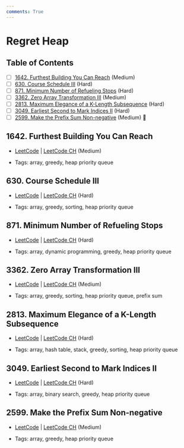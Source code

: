 ```yaml
---
comments: True
---
```


# Regret Heap

## Table of Contents

- [ ] [1642. Furthest Building You Can Reach](https://leetcode.cn/problems/furthest-building-you-can-reach/) (Medium)
- [ ] [630. Course Schedule III](https://leetcode.cn/problems/course-schedule-iii/) (Hard)
- [ ] [871. Minimum Number of Refueling Stops](https://leetcode.cn/problems/minimum-number-of-refueling-stops/) (Hard)
- [ ] [3362. Zero Array Transformation III](https://leetcode.cn/problems/zero-array-transformation-iii/) (Medium)
- [ ] [2813. Maximum Elegance of a K-Length Subsequence](https://leetcode.cn/problems/maximum-elegance-of-a-k-length-subsequence/) (Hard)
- [ ] [3049. Earliest Second to Mark Indices II](https://leetcode.cn/problems/earliest-second-to-mark-indices-ii/) (Hard)
- [ ] [2599. Make the Prefix Sum Non-negative](https://leetcode.cn/problems/make-the-prefix-sum-non-negative/) (Medium) 👑

## 1642. Furthest Building You Can Reach

-   [LeetCode](https://leetcode.com/problems/furthest-building-you-can-reach/) | [LeetCode CH](https://leetcode.cn/problems/furthest-building-you-can-reach/) (Medium)

-   Tags: array, greedy, heap priority queue
## 630. Course Schedule III

-   [LeetCode](https://leetcode.com/problems/course-schedule-iii/) | [LeetCode CH](https://leetcode.cn/problems/course-schedule-iii/) (Hard)

-   Tags: array, greedy, sorting, heap priority queue
## 871. Minimum Number of Refueling Stops

-   [LeetCode](https://leetcode.com/problems/minimum-number-of-refueling-stops/) | [LeetCode CH](https://leetcode.cn/problems/minimum-number-of-refueling-stops/) (Hard)

-   Tags: array, dynamic programming, greedy, heap priority queue
## 3362. Zero Array Transformation III

-   [LeetCode](https://leetcode.com/problems/zero-array-transformation-iii/) | [LeetCode CH](https://leetcode.cn/problems/zero-array-transformation-iii/) (Medium)

-   Tags: array, greedy, sorting, heap priority queue, prefix sum
## 2813. Maximum Elegance of a K-Length Subsequence

-   [LeetCode](https://leetcode.com/problems/maximum-elegance-of-a-k-length-subsequence/) | [LeetCode CH](https://leetcode.cn/problems/maximum-elegance-of-a-k-length-subsequence/) (Hard)

-   Tags: array, hash table, stack, greedy, sorting, heap priority queue
## 3049. Earliest Second to Mark Indices II

-   [LeetCode](https://leetcode.com/problems/earliest-second-to-mark-indices-ii/) | [LeetCode CH](https://leetcode.cn/problems/earliest-second-to-mark-indices-ii/) (Hard)

-   Tags: array, binary search, greedy, heap priority queue
## 2599. Make the Prefix Sum Non-negative

-   [LeetCode](https://leetcode.com/problems/make-the-prefix-sum-non-negative/) | [LeetCode CH](https://leetcode.cn/problems/make-the-prefix-sum-non-negative/) (Medium)

-   Tags: array, greedy, heap priority queue
